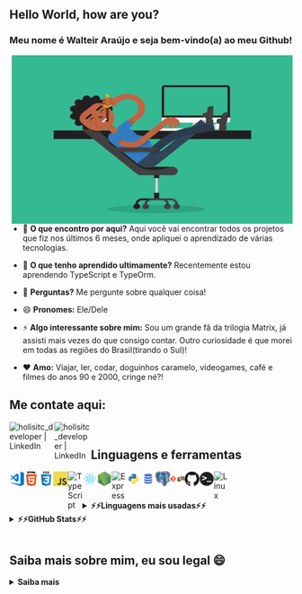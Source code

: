 ## **Hello World, how are you?**
### Meu nome é Walteir Araújo e seja bem-vindo(a) ao meu Github!

<img align="right" alt="GIF" src="5eKX.gif" width="500" height="300" />


- 🔭 **O que encontro por aqui?** Aqui você vai encontrar todos os projetos que fiz nos últimos 6 meses, onde apliquei o aprendizado de várias tecnologias.


- 🌱 **O que tenho aprendido ultimamente?** Recentemente estou aprendendo TypeScript e TypeOrm.


- 💬 **Perguntas?** Me pergunte sobre qualquer coisa!


- 😄 **Pronomes:** Ele/Dele


- ⚡ **Algo interessante sobre mim:** Sou um grande fã da trilogia Matrix, já assisti mais vezes do que consigo contar. Outro curiosidade é que morei em todas as regiões do Brasil(tirando o Sul)!


- ♥️ **Amo:** Viajar, ler, codar, doguinhos caramelo, videogames, café e filmes do anos 90 e 2000, cringe né?!


## Me contate aqui:
<a href="https://www.linkedin.com/in/walteir-araujo/" target="_blank"><img align="left" alt="holisitc_developer | LinkedIn" width="80px" src="https://img.shields.io/badge/LinkedIn-0077B5?style=for-the-badge&logo=linkedin&logoColor=white" /></a>
[<img align="left" alt="holisitc_developer | LinkedIn" width="65px" src="https://img.shields.io/badge/Gmail-D14836?style=for-the-badge&logo=gmail&logoColor=white" />](mailto:walteiraraujo@poli.ufrj.br)

</br>

## Linguagens e ferramentas
<a href="#"><img align="left" alt="Visual Studio Code" width="26px" src="https://raw.githubusercontent.com/github/explore/80688e429a7d4ef2fca1e82350fe8e3517d3494d/topics/visual-studio-code/visual-studio-code.png" /></a>
<a href="#"><img align="left" alt="HTML5" width="26px" src="https://raw.githubusercontent.com/github/explore/80688e429a7d4ef2fca1e82350fe8e3517d3494d/topics/html/html.png" /></a>
<a href="#"><img align="left" alt="CSS3" width="26px" src="https://raw.githubusercontent.com/github/explore/80688e429a7d4ef2fca1e82350fe8e3517d3494d/topics/css/css.png" /></a>
<a href="#"><img align="left" alt="JavaScript" width="26px" src="https://raw.githubusercontent.com/github/explore/80688e429a7d4ef2fca1e82350fe8e3517d3494d/topics/javascript/javascript.png" /></a>
<a href="#"><img align="left" alt="TypeScript" width="26px" src="https://cdn.icon-icons.com/icons2/2415/PNG/128/typescript_plain_logo_icon_146316.png" /></a>
<a href="#"><img align="left" alt="React" width="26px" src="https://raw.githubusercontent.com/github/explore/80688e429a7d4ef2fca1e82350fe8e3517d3494d/topics/react/react.png" /></a>
<a href="#"><img align="left" alt="Node.js" width="26px" src="https://raw.githubusercontent.com/github/explore/80688e429a7d4ef2fca1e82350fe8e3517d3494d/topics/nodejs/nodejs.png" /></a>
<a href="#"><img align="left" alt="Express" width="26px" src="https://simpleicons.org/icons/express.svg" /></a>
<a href="#"><img align="left" alt="python" width="26px" src="https://raw.githubusercontent.com/github/explore/80688e429a7d4ef2fca1e82350fe8e3517d3494d/topics/python/python.png" /></a>
<img align="left" alt="SQL" width="26px" src="https://raw.githubusercontent.com/github/explore/80688e429a7d4ef2fca1e82350fe8e3517d3494d/topics/sql/sql.png" />
<a href="#"><img align="left" alt="postgreSQL" width="26px" src="https://raw.githubusercontent.com/github/explore/80688e429a7d4ef2fca1e82350fe8e3517d3494d/topics/postgresql/postgresql.png" /></a>
<a href="#"><img align="left" alt="Git" width="26px" src="https://raw.githubusercontent.com/github/explore/80688e429a7d4ef2fca1e82350fe8e3517d3494d/topics/git/git.png" /></a>
<a href="#"><img align="left" alt="GitHub" width="26px" src="https://raw.githubusercontent.com/github/explore/78df643247d429f6cc873026c0622819ad797942/topics/github/github.png" /></a>
<a href="#"><img align="left" alt="Terminal" width="26px" src="https://raw.githubusercontent.com/github/explore/80688e429a7d4ef2fca1e82350fe8e3517d3494d/topics/terminal/terminal.png" /></a>
<a href="#"><img align="left" alt="Linux" width="26px" src="https://simpleicons.org/icons/linux.svg" /></a>

</br>
</br>
</br>

<details>
  <summary><strong>⚡⚡Linguagens mais usadas⚡⚡</strong></summary>

<img alt="Anna's GitHub Top Languages" src="https://github-readme-stats.vercel.app/api/top-langs/?username=WalteirJulioAraujo" />

</details>

<details>
  <summary><strong>⚡⚡GitHub Stats⚡⚡</strong></summary>

  <img alt="Anna's GitHub Stats" src="https://github-readme-stats.vercel.app/api?username=WalteirJulioAraujo&show_icons=true&hide_border=true" />

</details>

</br>

## Saiba mais sobre mim, eu sou legal 😄 
<details>
<summary><strong>Saiba mais</strong></summary>

<a href="https://www.instagram.com/walteirtei/" target="_blank"><img alt="Instagram" width="100px" src="https://img.shields.io/badge/Instagram-E4405F?style=for-the-badge&logo=instagram&logoColor=white" /></a>

Meu nome é Walteir Araújo e tenho 27 anos. Sou aluno de Engenharia Metalúrgica - UFRJ e no último ano tenho me dedicado totalmente a programação. </br>
Meu fascínio pela computação começou quando era pequeno, sempre amei computadores e me perguntava como tudo funcionava "por dentro". Na faculdade tive contanto com o python, e o usava pra resolver pequenos problemas do dia a dia, como fazer algumas contas pra mim. Porém foi na minha iniciação científica em que vi o poder que a programação tem, e decidi entrar de cabeça na área.</br>
Conheci o modelo de bootcamp e escolhi um, que também me escolheu, a Driven, e digo com toda certeza que foi uma das melhores escohas da minha vida. Aprendi várias linguagens, fiz vários projetos aplicando metodologias ágeis e fiz vários amigos que carrego comigo.</br>
Posso dizer,tranquilamente, eu amo programar 😍!

</details>
